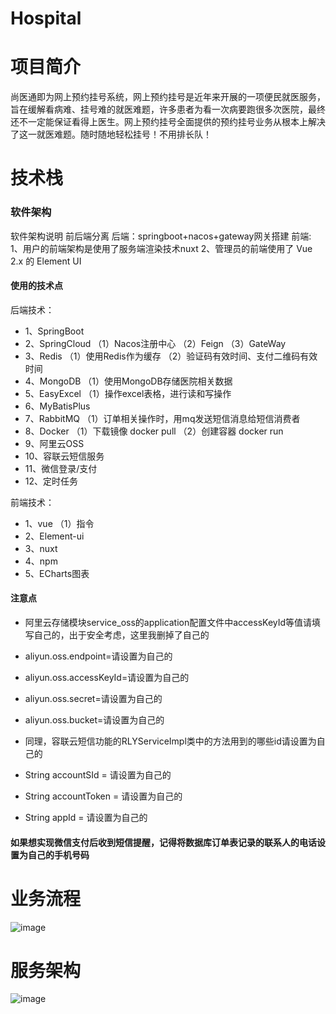 # Hospital

# 项目简介

尚医通即为网上预约挂号系统，网上预约挂号是近年来开展的一项便民就医服务，旨在缓解看病难、挂号难的就医难题，许多患者为看一次病要跑很多次医院，最终还不一定能保证看得上医生。网上预约挂号全面提供的预约挂号业务从根本上解决了这一就医难题。随时随地轻松挂号！不用排长队！

# 技术栈

### 软件架构

软件架构说明
前后端分离
后端：springboot+nacos+gateway网关搭建
前端:
1、用户的前端架构是使用了服务端渲染技术nuxt
2、管理员的前端使用了 Vue 2.x 的 Element UI

#### 使用的技术点

后端技术：

- 1、SpringBoot
- 2、SpringCloud
  （1）Nacos注册中心
  （2）Feign
  （3）GateWay
- 3、Redis
  （1）使用Redis作为缓存
  （2）验证码有效时间、支付二维码有效时间
- 4、MongoDB
  （1）使用MongoDB存储医院相关数据
- 5、EasyExcel
  （1）操作excel表格，进行读和写操作
- 6、MyBatisPlus
- 7、RabbitMQ
  （1）订单相关操作时，用mq发送短信消息给短信消费者
- 8、Docker
  （1）下载镜像 docker pull 
  （2）创建容器 docker run
- 9、阿里云OSS
- 10、容联云短信服务
- 11、微信登录/支付
- 12、定时任务

前端技术：

- 1、vue
  （1）指令
- 2、Element-ui
- 3、nuxt
- 4、npm
- 5、ECharts图表

#### 注意点

- 阿里云存储模块service_oss的application配置文件中accessKeyId等值请填写自己的，出于安全考虑，这里我删掉了自己的

- aliyun.oss.endpoint=请设置为自己的

- aliyun.oss.accessKeyId=请设置为自己的

- aliyun.oss.secret=请设置为自己的

- aliyun.oss.bucket=请设置为自己的

- 同理，容联云短信功能的RLYServiceImpl类中的方法用到的哪些id请设置为自己的

- String accountSId = 请设置为自己的

- String accountToken = 请设置为自己的

- String appId = 请设置为自己的

#### 如果想实现微信支付后收到短信提醒，记得将数据库订单表记录的联系人的电话设置为自己的手机号码

# 业务流程

![image](https://user-images.githubusercontent.com/62464956/110754494-dc668e00-8282-11eb-8796-bafe40e99330.png)

# 服务架构

![image](https://user-images.githubusercontent.com/62464956/110754536-e9837d00-8282-11eb-9b99-8ddbd87d1a14.png)
